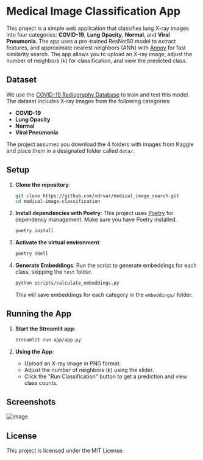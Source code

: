 # Medical Image Classification App

This project is a simple web application that classifies lung X-ray images into four categories: **COVID-19**, **Lung Opacity**, **Normal**, and **Viral Pneumonia**. The app uses a pre-trained ResNet50 model to extract features, and approximate nearest neighbors (ANN) with [Annoy](https://github.com/spotify/annoy) for fast similarity search. The app allows you to upload an X-ray image, adjust the number of neighbors (k) for classification, and view the predicted class.

## Dataset

We use the [COVID-19 Radiography Database](https://www.kaggle.com/datasets/tawsifurrahman/covid19-radiography-database) to train and test this model. The dataset includes X-ray images from the following categories:

- **COVID-19**
- **Lung Opacity**
- **Normal**
- **Viral Pneumonia**

The project assumes you download the 4 folders with images from Kaggle and place them in a designated folder called `data/`.

## Setup

1. **Clone the repository**:
    ```bash
    git clone https://github.com/vdrvar/medical_image_search.git
    cd medical-image-classification
    ```

2. **Install dependencies with Poetry**:
    This project uses [Poetry](https://python-poetry.org/) for dependency management. Make sure you have Poetry installed.

    ```bash
    poetry install
    ```

3. **Activate the virtual environment**:
    ```bash
    poetry shell
    ```

4. **Generate Embeddings**:
    Run the script to generate embeddings for each class, skipping the `test` folder.

    ```bash
    python scripts/calculate_embeddings.py
    ```

    This will save embeddings for each category in the `embeddings/` folder.

## Running the App

1. **Start the Streamlit app**:
    ```bash
    streamlit run app/app.py
    ```

2. **Using the App**:
    - Upload an X-ray image in PNG format.
    - Adjust the number of neighbors (k) using the slider.
    - Click the "Run Classification" button to get a prediction and view class counts.

## Screenshots

![image](https://github.com/user-attachments/assets/5ef31049-d4cd-4c35-a188-fc063fe8be81)


## License

This project is licensed under the MIT License.
